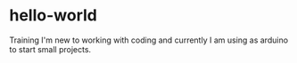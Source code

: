 # hello-world
Training
I'm new to working with coding and currently I am using as arduino to start small projects. 
